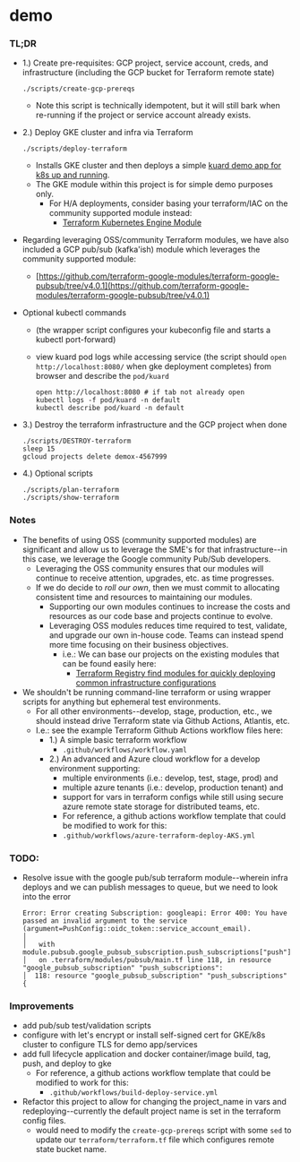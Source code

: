 # demo

### TL;DR 
- 1.) Create pre-requisites: GCP project, service account, creds, and infrastructure (including the GCP bucket for Terraform remote state)
  ```console
  ./scripts/create-gcp-prereqs
  ```
  - Note this script is technically idempotent, but it will still bark when re-running if the project or service account already exists.

- 2.) Deploy GKE cluster and infra via Terraform
  ```console
  ./scripts/deploy-terraform
  ```
  - Installs GKE cluster and then deploys a simple [kuard demo app for k8s up and running](https://github.com/kubernetes-up-and-running/kuard#demo-application-for-kubernetes-up-and-running).
  - The GKE module within this project is for simple demo purposes only.
    - For H/A deployments, consider basing your terraform/IAC on the community supported module instead:
      - [Terraform Kubernetes Engine Module](https://github.com/terraform-google-modules/terraform-google-kubernetes-engine)
- Regarding leveraging OSS/community Terraform modules, we have also included a GCP pub/sub (kafka'ish) module which leverages the community supported module: 
  - [https://github.com/terraform-google-modules/terraform-google-pubsub/tree/v4.0.1](https://github.com/terraform-google-modules/terraform-google-pubsub/tree/v4.0.1)

- Optional kubectl commands
  - (the wrapper script configures your kubeconfig file and starts a kubectl port-forward)
  - view kuard pod logs while accessing service (the script should `open http://localhost:8080/` when gke deployment completes) from browser and describe the `pod/kuard`
  
    ```console
    open http://localhost:8080 # if tab not already open
    kubectl logs -f pod/kuard -n default
    kubectl describe pod/kuard -n default
    ```

- 3.) Destroy the terraform infrastructure and the GCP project when done
  ```console
  ./scripts/DESTROY-terraform
  sleep 15
  gcloud projects delete demox-4567999
  ```

- 4.) Optional scripts
  ```console
  ./scripts/plan-terraform
  ./scripts/show-terraform
  ```

### Notes
- The benefits of using OSS (community supported modules) are significant and allow us to leverage the SME's for that infrastructure--in this case, we leverage the Google community Pub/Sub developers.  
  - Leveraging the OSS community ensures that our modules will continue to receive attention, upgrades, etc. as time progresses.  
  - If we do decide to _roll our own_, then we must commit to allocating consistent time and resources to maintaining our modules.  
    - Supporting our own modules continues to increase the costs and resources as our code base and projects continue to evolve.
    - Leveraging OSS modules reduces time required to test, validate, and upgrade our own in-house code. Teams can instead spend more time focusing on their business objectives.
      - i.e.: We can base our projects on the existing modules that can be found easily here:
        - [Terraform Registry find modules for quickly deploying common infrastructure configurations](https://registry.terraform.io/browse/modules?provider=google)
- We shouldn't be running command-line terraform or using wrapper scripts for anything but ephemeral test environments.
  - For all other environments--develop, stage, production, etc., we should instead drive Terraform state via Github Actions, Atlantis, etc.
  - I.e.: see the example Terraform Github Actions workflow files here:
    - 1.) A simple basic terraform workflow
      - `.github/workflows/workflow.yaml`
    - 2.) An advanced and Azure cloud workflow for a develop environment supporting:
      - multiple environments (i.e.: develop, test, stage, prod) and
      - multiple azure tenants (i.e.: develop, production tenant) and
      - support for vars in terraform configs while still using secure azure remote state storage for distributed teams, etc.
      - For reference, a github actions workflow template that could be modified to work for this:
      - `.github/workflows/azure-terraform-deploy-AKS.yml`

### TODO: 
- Resolve issue with the google pub/sub terraform module--wherein infra deploys and we can publish messages to queue, but we need to look into the error
  ```console
  Error: Error creating Subscription: googleapi: Error 400: You have passed an invalid argument to the service (argument=PushConfig::oidc_token::service_account_email).
  │
  │   with module.pubsub.google_pubsub_subscription.push_subscriptions["push"],
  │   on .terraform/modules/pubsub/main.tf line 118, in resource "google_pubsub_subscription" "push_subscriptions":
  │  118: resource "google_pubsub_subscription" "push_subscriptions" {
  ```

### Improvements 
- add pub/sub test/validation scripts
- configure with let's encrypt or install self-signed cert for GKE/k8s cluster to configure TLS for demo app/services
- add full lifecycle application and docker container/image build, tag, push, and deploy to gke
  - For reference, a github actions workflow template that could be modified to work for this:
    - `.github/workflows/build-deploy-service.yml`
- Refactor this project to allow for changing the project_name in vars and redeploying--currently the default project name is set in the terraform config files.
  - would need to modify the `create-gcp-prereqs` script with some `sed` to update our `terraform/terraform.tf` file which configures remote state bucket name.